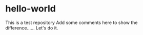 # hello-world
This is a test repository
Add some comments here to show the difference......
Let's do it.
